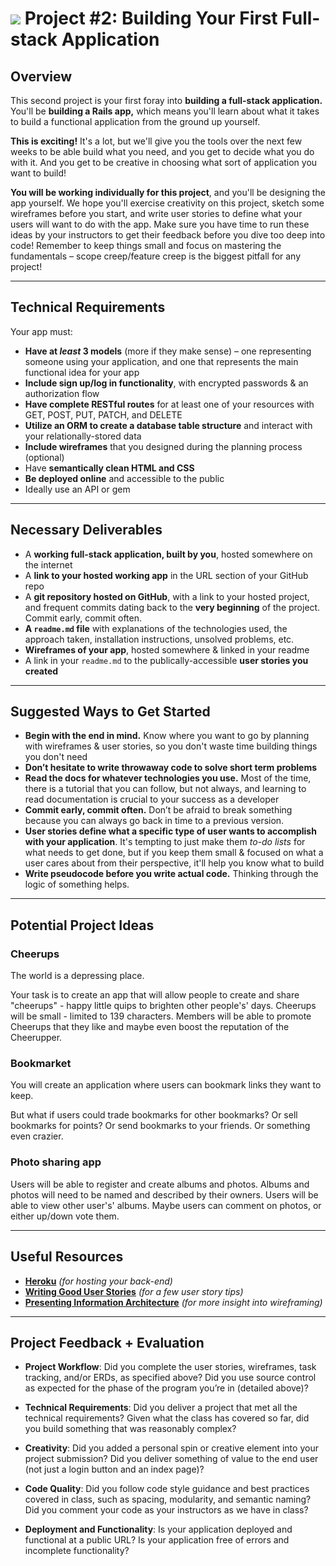 # ![](https://ga-dash.s3.amazonaws.com/production/assets/logo-9f88ae6c9c3871690e33280fcf557f33.png) Project #2: Building Your First Full-stack Application

## Overview

This second project is your first foray into **building a full-stack application.** You'll be **building a Rails app,** which means you'll learn about what it takes to build a functional application from the ground up yourself.

**This is exciting!** It's a lot, but we'll give you the tools over the next few weeks to be able build what you need, and you get to decide what you do with it. And you get to be creative in choosing what sort of application you want to build!

**You will be working individually for this project**, and you'll be designing the app yourself. We hope you'll exercise creativity on this project, sketch some wireframes before you start, and write user stories to define what your users will want to do with the app. Make sure you have time to run these ideas by your instructors to get their feedback before you dive too deep into code! Remember to keep things small and focus on mastering the fundamentals – scope creep/feature creep is the biggest pitfall for any project!

---

## Technical Requirements

Your app must:

- **Have at _least_ 3 models** (more if they make sense) – one representing someone using your application, and one that represents the main functional idea for your app
- **Include sign up/log in functionality**, with encrypted passwords & an authorization flow
- **Have complete RESTful routes** for at least one of your resources with GET, POST, PUT, PATCH, and DELETE
- **Utilize an ORM to create a database table structure** and interact with your relationally-stored data
- **Include wireframes** that you designed during the planning process (optional)
- Have **semantically clean HTML and CSS**
- **Be deployed online** and accessible to the public
- Ideally use an API or gem

---

## Necessary Deliverables

- A **working full-stack application, built by you**, hosted somewhere on the internet
- A **link to your hosted working app** in the URL section of your GitHub repo
- A **git repository hosted on GitHub**, with a link to your hosted project, and frequent commits dating back to the **very beginning** of the project. Commit early, commit often.
- **A `readme.md` file** with explanations of the technologies used, the approach taken, installation instructions, unsolved problems, etc.
- **Wireframes of your app**, hosted somewhere & linked in your readme
- A link in your `readme.md` to the publically-accessible **user stories you created**

---

## Suggested Ways to Get Started

- **Begin with the end in mind.** Know where you want to go by planning with wireframes & user stories, so you don't waste time building things you don't need
- **Don’t hesitate to write throwaway code to solve short term problems**
- **Read the docs for whatever technologies you use.** Most of the time, there is a tutorial that you can follow, but not always, and learning to read documentation is crucial to your success as a developer
- **Commit early, commit often.** Don’t be afraid to break something because you can always go back in time to a previous version.
- **User stories define what a specific type of user wants to accomplish with your application**. It's tempting to just make them _to-do lists_ for what needs to get done, but if you keep them small & focused on what a user cares about from their perspective, it'll help you know what to build
- **Write pseudocode before you write actual code.** Thinking through the logic of something helps.

---

## Potential Project Ideas

### Cheerups

The world is a depressing place.

Your task is to create an app that will allow people to create and share "cheerups" - happy little quips to brighten other people's' days. Cheerups will be small - limited to 139 characters. Members will be able to promote Cheerups that they like and maybe even boost the reputation of the Cheerupper.

### Bookmarket

You will create an application where users can bookmark links they want to keep.

But what if users could trade bookmarks for other bookmarks? Or sell bookmarks for points? Or send bookmarks to your friends. Or something even crazier.

### Photo sharing app

Users will be able to register and create albums and photos. Albums and photos will need to be named and described by their owners. Users will be able to view other user's' albums. Maybe users can comment on photos, or either up/down vote them.

---

## Useful Resources

- **[Heroku](http://www.heroku.com)** _(for hosting your back-end)_
- **[Writing Good User Stories](http://www.mariaemerson.com/user-stories/)** _(for a few user story tips)_
- **[Presenting Information Architecture](http://webstyleguide.com/wsg3/3-information-architecture/4-presenting-information.html)** _(for more insight into wireframing)_

---

## Project Feedback + Evaluation

- **Project Workflow**: Did you complete the user stories, wireframes, task tracking, and/or ERDs, as specified above? Did you use source control as expected for the phase of the program you’re in (detailed above)?

- **Technical Requirements**: Did you deliver a project that met all the technical requirements? Given what the class has covered so far, did you build something that was reasonably complex?

- **Creativity**: Did you added a personal spin or creative element into your project submission? Did you deliver something of value to the end user (not just a login button and an index page)?

- **Code Quality**: Did you follow code style guidance and best practices covered in class, such as spacing, modularity, and semantic naming? Did you comment your code as your instructors as we have in class?

- **Deployment and Functionality**: Is your application deployed and functional at a public URL? Is your application free of errors and incomplete functionality?
